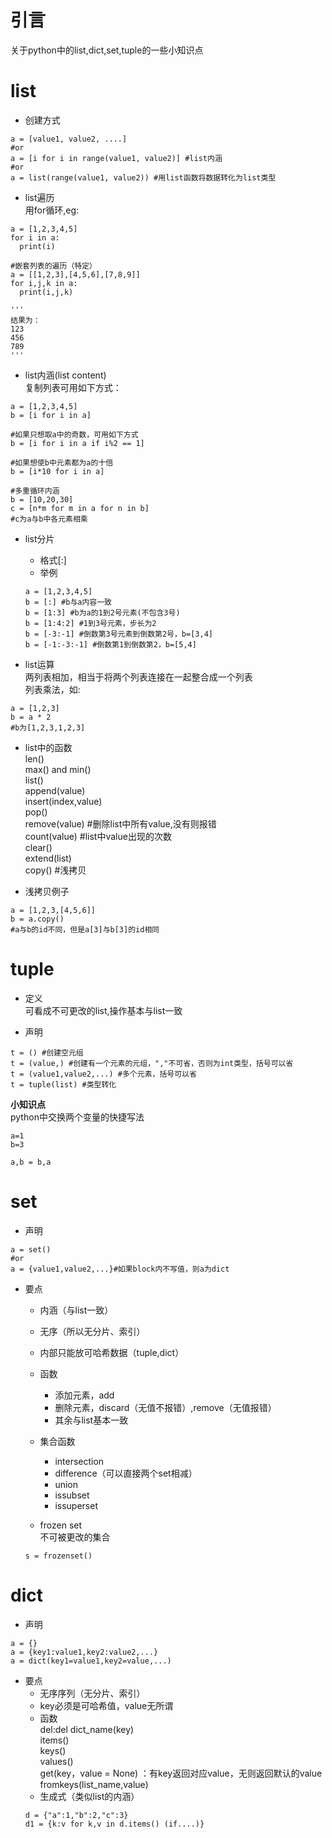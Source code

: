 # 引言  
关于python中的list,dict,set,tuple的一些小知识点

# list  
- 创建方式
```
a = [value1, value2, ....]
#or
a = [i for i in range(value1, value2)] #list内涵
#or
a = list(range(value1, value2)) #用list函数将数据转化为list类型
```

- list遍历  
用for循环,eg:
```
a = [1,2,3,4,5]
for i in a:
  print(i)

#嵌套列表的遍历（特定）
a = [[1,2,3],[4,5,6],[7,8,9]]
for i,j,k in a:
  print(i,j,k)

'''
结果为：
123
456
789
'''
```

- list内涵(list content)  
复制列表可用如下方式：
```
a = [1,2,3,4,5]
b = [i for i in a]

#如果只想取a中的奇数，可用如下方式
b = [i for i in a if i%2 == 1]

#如果想使b中元素都为a的十倍
b = [i*10 for i in a]

#多重循环内涵
b = [10,20,30]
c = [n*m for m in a for n in b]
#c为a与b中各元素相乘
```

- list分片  
  - 格式[:]  
  - 举例
  ```
  a = [1,2,3,4,5]
  b = [:] #b与a内容一致
  b = [1:3] #b为a的1到2号元素(不包含3号)
  b = [1:4:2] #1到3号元素，步长为2
  b = [-3:-1] #倒数第3号元素到倒数第2号，b=[3,4]
  b = [-1:-3:-1] #倒数第1到倒数第2，b=[5,4]
  ```

- list运算  
两列表相加，相当于将两个列表连接在一起整合成一个列表  
列表乘法，如:
```
a = [1,2,3]
b = a * 2
#b为[1,2,3,1,2,3]
```

- list中的函数  
len()  
max() and min()  
list()  
append(value)  
insert(index,value)  
pop()  
remove(value) #删除list中所有value,没有则报错  
count(value) #list中value出现的次数  
clear()  
extend(list)  
copy() #浅拷贝  

- 浅拷贝例子  
```
a = [1,2,3,[4,5,6]]
b = a.copy()
#a与b的id不同，但是a[3]与b[3]的id相同
```

# tuple  
- 定义  
可看成不可更改的list,操作基本与list一致

- 声明  
```
t = () #创建空元组
t = (value,) #创建有一个元素的元组，","不可省，否则为int类型，括号可以省
t = (value1,value2,...) #多个元素，括号可以省
t = tuple(list) #类型转化
```  
  
  
**小知识点**  
python中交换两个变量的快捷写法
```
a=1
b=3

a,b = b,a
```

# set
- 声明  
```
a = set()
#or
a = {value1,value2,...}#如果block内不写值，则a为dict
```

- 要点  
  - 内涵（与list一致）
  - 无序（所以无分片、索引）
  - 内部只能放可哈希数据（tuple,dict）
  - 函数
    - 添加元素，add
    - 删除元素，discard（无值不报错）,remove（无值报错）
    - 其余与list基本一致
  - 集合函数
    - intersection
    - difference（可以直接两个set相减）
    - union
    - issubset
    - issuperset
   
  - frozen set  
  不可被更改的集合
  ```
  s = frozenset()
  ```
  
# dict
- 声明
```
a = {}
a = {key1:value1,key2:value2,...}
a = dict(key1=value1,key2=value,...)
```

- 要点
  - 无序序列（无分片、索引）
  - key必须是可哈希值，value无所谓
  - 函数  
  del:del dict_name(key)  
  items()  
  keys()  
  values()  
  get(key，value = None) ：有key返回对应value，无则返回默认的value
  fromkeys(list_name,value)
  - 生成式（类似list的内涵）
  ```
  d = {"a":1,"b":2,"c":3}
  d1 = {k:v for k,v in d.items() (if....)}
  ```
